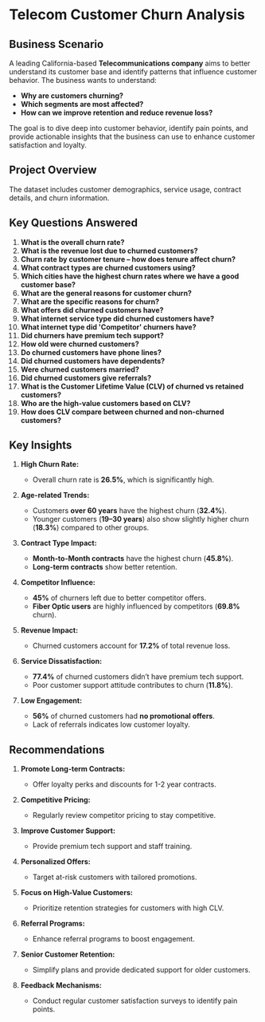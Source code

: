 
# Telecom Customer Churn Analysis

## Business Scenario

A leading California-based **Telecommunications company** aims to better understand its customer base and identify patterns that influence customer behavior. 
The business wants to understand:

- **Why are customers churning?**
- **Which segments are most affected?**
- **How can we improve retention and reduce revenue loss?**

The goal is to dive deep into customer behavior, identify pain points, and provide actionable insights that the business can use to enhance customer satisfaction and loyalty.

## Project Overview

The dataset includes customer demographics, service usage, contract details, and churn information.

## Key Questions Answered

1. **What is the overall churn rate?**  
2. **What is the revenue lost due to churned customers?**  
3. **Churn rate by customer tenure – how does tenure affect churn?**  
4. **What contract types are churned customers using?**  
5. **Which cities have the highest churn rates where we have a good customer base?**  
6. **What are the general reasons for customer churn?**  
7. **What are the specific reasons for churn?**  
8. **What offers did churned customers have?**  
9. **What internet service type did churned customers have?**  
10. **What internet type did 'Competitor' churners have?**  
11. **Did churners have premium tech support?**  
12. **How old were churned customers?**  
13. **Do churned customers have phone lines?**  
14. **Did churned customers have dependents?**  
15. **Were churned customers married?**  
16. **Did churned customers give referrals?**  
17. **What is the Customer Lifetime Value (CLV) of churned vs retained customers?**  
18. **Who are the high-value customers based on CLV?**  
19. **How does CLV compare between churned and non-churned customers?**  


## Key Insights

1. **High Churn Rate:**
   - Overall churn rate is **26.5%**, which is significantly high.

2. **Age-related Trends:**
   - Customers **over 60 years** have the highest churn (**32.4%**).
   - Younger customers (**19–30 years**) also show slightly higher churn (**18.3%**) compared to other groups.

3. **Contract Type Impact:**
   - **Month-to-Month contracts** have the highest churn (**45.8%**).
   - **Long-term contracts** show better retention.

4. **Competitor Influence:**
   - **45%** of churners left due to better competitor offers.
   - **Fiber Optic users** are highly influenced by competitors (**69.8%** churn).

5. **Revenue Impact:**
   - Churned customers account for **17.2%** of total revenue loss.

6. **Service Dissatisfaction:**
   - **77.4%** of churned customers didn’t have premium tech support.
   - Poor customer support attitude contributes to churn (**11.8%**).

7. **Low Engagement:**
   - **56%** of churned customers had **no promotional offers**.
   - Lack of referrals indicates low customer loyalty.

## Recommendations

1. **Promote Long-term Contracts:**
   - Offer loyalty perks and discounts for 1-2 year contracts.

2. **Competitive Pricing:**
   - Regularly review competitor pricing to stay competitive.

3. **Improve Customer Support:**
   - Provide premium tech support and staff training.

4. **Personalized Offers:**
   - Target at-risk customers with tailored promotions.

5. **Focus on High-Value Customers:**
   - Prioritize retention strategies for customers with high CLV.

6. **Referral Programs:**
   - Enhance referral programs to boost engagement.

7. **Senior Customer Retention:**
   - Simplify plans and provide dedicated support for older customers.

8. **Feedback Mechanisms:**
   - Conduct regular customer satisfaction surveys to identify pain points.
